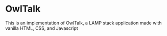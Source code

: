 # OwlTalk

This is an implementation of OwlTalk, a LAMP stack application made with vanilla HTML, CSS, and Javascript
